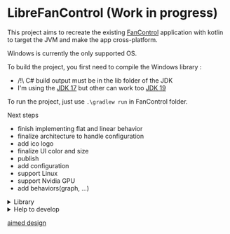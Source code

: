 # LibreFanControl (Work in progress)

This project aims to recreate the existing [FanControl](https://github.com/Rem0o/FanControl.Releases) application with kotlin to target the JVM and make the app cross-platform.

Windows is currently the only supported OS.

To build the project, you first need to compile the Windows library :
- /!\ C# build output must be in the lib folder of the JDK
- I'm using the [JDK 17](https://www.oracle.com/java/technologies/javase/jdk17-archive-downloads.html) but other can work too [JDK 19](https://jdk.java.net/19/)


To run the project, just use `.\gradlew run` in FanControl folder.

Next steps
- finish implementing flat and linear behavior
- finalize architecture to handle configuration
- add ico logo
- finalize UI color and size
- publish
- add configuration
- support Linux
- support Nvidia GPU
- add behaviors(graph, ...)


<details>
  <summary>Library</summary>

#### &emsp;UI
- [Compose Multiplatform Desktop](https://www.jetbrains.com/lp/compose-mpp/)
  
#### &emsp;SENSORS

##### &emsp;Windows
- [LibreHardwareMonitor](https://github.com/LibreHardwareMonitor/LibreHardwareMonitor)
- [Nvidia api wrapper](https://github.com/falahati/NvAPIWrapper)

##### &emsp;Linux
- [lm-sensor](https://github.com/lm-sensors/lm-sensors)

</details>
  
<details>
<summary>Help to develop</summary>
<br/>
  
> LibreHardwareMonitor [implementation](https://github.com/lich426/FanCtrl) in C#

> Github of [compose-desktop](https://github.com/JetBrains/compose-jb)

</details>

[aimed design](https://www.figma.com/community/file/1173080950914294355)

